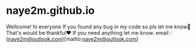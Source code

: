 # naye2m.github.io
Wellcome!
hi everyone
If you found any bug in my code so pls let me know🥰
That's would be thankful❤️
If you need anything let me know.
email : (naye2m@outlook.com)[mailto:naye2m@outlook.com]